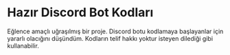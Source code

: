 # Hazır Discord Bot Kodları

Eğlence amaçlı uğraşılmış bir proje. Discord botu kodlamaya başlayanlar için yararlı olacığını düşündüm. Kodların telif hakkı yoktur isteyen dilediği gibi kullanabilir.
